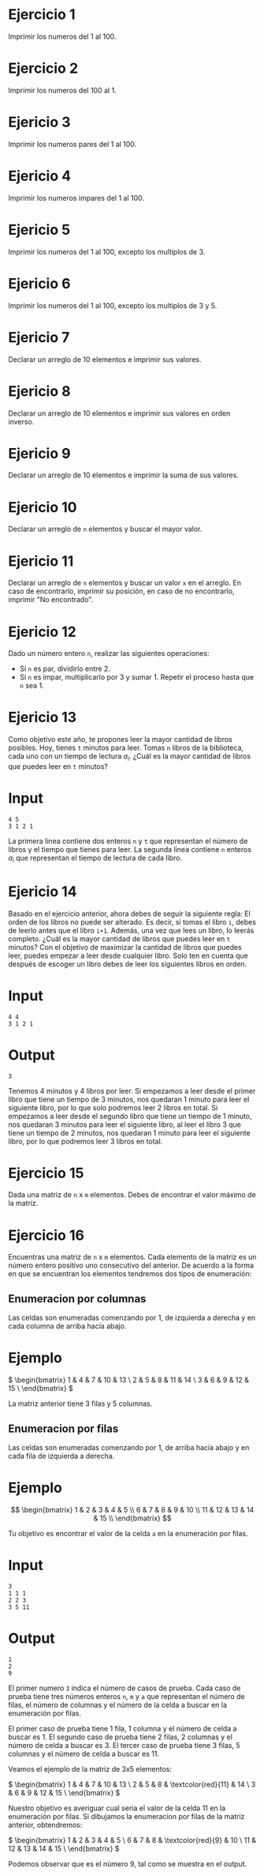 # Ejercicio 1

Imprimir los numeros del 1 al 100.

# Ejercicio 2

Imprimir los numeros del 100 al 1.

# Ejericio 3

Imprimir los numeros pares del 1 al 100.

# Ejericio 4

Imprimir los numeros impares del 1 al 100.

# Ejericio 5

Imprimir los numeros del 1 al 100, excepto los multiplos de 3.

# Ejericio 6

Imprimir los numeros del 1 al 100, excepto los multiplos de 3 y 5.

# Ejericio 7

Declarar un arreglo de 10 elementos e imprimir sus valores.

# Ejericio 8

Declarar un arreglo de 10 elementos e imprimir sus valores en orden inverso.

# Ejericio 9

Declarar un arreglo de 10 elementos e imprimir la suma de sus valores.

# Ejericio 10

Declarar un arreglo de `n` elementos y buscar el mayor valor.

# Ejericio 11

Declarar un arreglo de `n` elementos y buscar un valor `x` en el arreglo. En caso de encontrarlo, imprimir su posición, en caso de no encontrarlo, imprimir "No encontrado".

# Ejericio 12

Dado un número entero `n`, realizar las siguientes operaciones:
- Si `n` es par, dividirlo entre 2.
- Si `n` es impar, multiplicarlo por 3 y sumar 1.
Repetir el proceso hasta que `n` sea 1.

# Ejericio 13

Como objetivo este año, te propones leer la mayor cantidad de libros posibles. Hoy, tienes `t` minutos para leer. Tomas `n` libros de la biblioteca, cada uno con un tiempo de lectura $a_{i}$. ¿Cuál es la mayor cantidad de libros que puedes leer en `t` minutos?

# Input
```
4 5
3 1 2 1
```
La primera linea contiene dos enteros `n` y `t` que representan el número de libros y el tiempo que tienes para leer. La segunda linea contiene `n` enteros $a_{i}$ que representan el tiempo de lectura de cada libro.

# Ejericio 14

Basado en el ejercicio anterior, ahora debes de seguir la siguiente regla: El orden de los libros no puede ser alterado. Es decir, si tomas el libro `i`, debes de leerlo antes que el libro `i+1`. Además, una vez que lees un libro, lo leerás completo. ¿Cuál es la mayor cantidad de libros que puedes leer en `t` minutos?
Con el objetivo de maximizar la cantidad de libros que puedes leer, puedes empezar a leer desde cualquier libro. Solo ten en cuenta que después de escoger un libro debes de leer los siguientes libros en orden.

# Input 
```
4 4
3 1 2 1
```
# Output
```
3
```

Tenemos 4 minutos y 4 libros por leer. Si empezamos a leer desde el primer libro que tiene un tiempo de 3 minutos, nos quedaran 1 minuto para leer el siguiente libro, por lo que solo podremos leer 2 libros en total. Si empezamos a leer desde el segundo libro que tiene un tiempo de 1 minuto, nos quedaran 3 minutos para leer el siguiente libro, al leer el libro 3 que tiene un tiempo de 2 minutos, nos quedaran 1 minuto para leer el siguiente libro, por lo que podremos leer 3 libros en total.

# Ejercicio 15

Dada una matriz de `n` x `m` elementos. Debes de encontrar el valor máximo de la matriz.

# Ejercicio 16

Encuentras una matriz de `n` x `m` elementos. Cada elemento de la matriz es un número entero positivo uno consecutivo del anterior. De acuerdo a la forma en que se encuentran los elementos tendremos dos tipos de enumeración:
## Enumeracion por columnas

Las celdas son enumeradas comenzando por 1, de izquierda a derecha y en cada columna de arriba hacía abajo.

# Ejemplo

$
\begin{bmatrix}
1 & 4 & 7 & 10 & 13 \\
2 & 5 & 8 & 11 & 14 \\
3 & 6 & 9 & 12 & 15 \\
\end{bmatrix}
$

La matriz anterior tiene 3 filas y 5 columnas.

## Enumeracion por filas

Las celdas son enumeradas comenzando por 1, de arriba hacía abajo y en cada fila de izquierda a derecha.

# Ejemplo

$$
\begin{bmatrix}
1 & 2 & 3 & 4 & 5 \\
6 & 7 & 8 & 9 & 10 \\
11 & 12 & 13 & 14 & 15 \\
\end{bmatrix}
$$

Tu objetivo es encontrar el valor de la celda `a` en la enumeración por filas.

# Input
```
3
1 1 1
2 2 3
3 5 11
```
# Output
```
1
2
9
```
El primer numero `3` indica el número de casos de prueba. Cada caso de prueba tiene tres números enteros `n`, `m` y `a` que representan el número de filas, el número de columnas y el número de la celda a buscar en la enumeración por filas.

El primer caso de prueba tiene 1 fila, 1 columna y el número de celda a buscar es 1. El segundo caso de prueba tiene 2 filas, 2 columnas y el número de celda a buscar es 3. El tercer caso de prueba tiene 3 filas, 5 columnas y el número de celda a buscar es 11.

Veamos el ejemplo de la matriz de 3x5 elementos:

$
\begin{bmatrix}
1 & 4 & 7 & 10 & 13 \\
2 & 5 & 8 & \textcolor{red}{11} & 14 \\
3 & 6 & 9 & 12 & 15 \\
\end{bmatrix}
$

Nuestro objetivo es averiguar cual seria el valor de la celda 11 en la enumeración por filas. Si dibujamos la enumeracion por filas de la matriz anterior, obtendremos:

$
\begin{bmatrix}
1 & 2 & 3 & 4 & 5 \\
6 & 7 & 8 & \textcolor{red}{9} & 10 \\
11 & 12 & 13 & 14 & 15 \\
\end{bmatrix}
$

Podemos observar que es el número 9, tal como se muestra en el output.